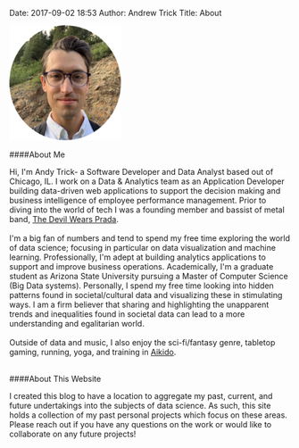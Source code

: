 ﻿Date: 2017-09-02 18:53 
Author: Andrew Trick 
Title: About

<img src="../img/headshot.png" style="width: 200px;"/>

<br>

 
####About Me

Hi, I'm Andy Trick-  a Software Developer and Data Analyst based out of Chicago, IL. I work on a Data & Analytics team as an Application Developer building data-driven web applications to support the decision making and business intelligence of employee performance management. Prior to diving into the world of tech I was a founding member and bassist of metal band, <a href="https://www.tdwpband.com/">The Devil Wears Prada</a>. 
<br><br>
I'm a big fan of numbers and tend to spend my free time exploring the world of data science; focusing in particular on data visualization and machine learning. Professionally, I'm adept at building analytics applications to support and improve business operations. Academically, I'm a graduate student as Arizona State University pursuing a Master of Computer Science (Big Data systems). Personally, I spend my free time looking into hidden patterns found in societal/cultural data and visualizing these in stimulating ways. I am a firm believer that sharing and highlighting the unapparent trends and inequalities found in societal data can lead to a more understanding and egalitarian world. 
<br><br>
Outside of data and music, I also enjoy the sci-fi/fantasy genre, tabletop gaming, running, yoga, and training in <a href="http://www.japaneseculturecenter.com/">Aikido</a>.
 
<br>
####About This Website

I created this blog to have a location to aggregate my past, current, and future undertakings into the subjects of data science. As such, this site holds a collection of my past personal projects which focus on these areas. Please reach out if you have any questions on the work or would like to collaborate on any future projects!